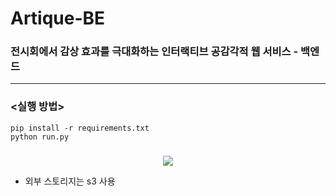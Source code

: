 # Artique-BE
### 전시회에서 감상 효과를 극대화하는 인터랙티브 공감각적 웹 서비스 - 백엔드
---

### <실행 방법>

```
pip install -r requirements.txt
python run.py
```

### <ERD>

<p align="center">
  <img src="https://github.com/user-attachments/assets/56efb007-5568-4b0d-aeef-2e711186f364">
</p>




* 외부 스토리지는 s3 사용

